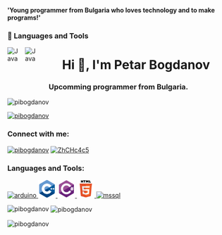 **'Young programmer from Bulgaria who loves technology and to make programs!'**


### 🧰 Languages and Tools

<img align="left" alt="Java" width="30px" style="padding-right:10px;" src="https://camo.githubusercontent.com/521e78dc0d1e0a5f3925b9f52cc8c84096530ac5f51e7b2963e5a29bdc3bd486/68747470733a2f2f63646e2e6a7364656c6976722e6e65742f67682f64657669636f6e732f64657669636f6e2f69636f6e732f63706c7573706c75732f63706c7573706c75732d6c696e652e737667"/>

<img align="left" alt="Java" width="30px" style="padding-right:10px;" src="[[https://www.google.bg/url?sa=i&url=https%3A%2F%2Fmspoweruser.com%2Fmicrosoft-starts-deprecating-visual-basic%2F&psig=AOvVaw1UST8ugCMBqwN3MC1eRP0v&ust=1665257248298000&source=images&cd=vfe&ved=0CAkQjRxqFwoTCKCk_PPszvoCFQAAAAAdAAAAABAIhttps://www.google.bg/url?sa=i&url=http%3A%2F%2Fwww.mmdtech.com%2Fvisual-basic-in-urdu1%2F&psig=AOvVaw1UST8ugCMBqwN3MC1eRP0v&ust=1665257248298000&source=images&cd=vfe&ved=0CAkQjRxqFwoTCKCk_PPszvoCFQAAAAAdAAAAABAN)](https://www.google.bg/url?sa=i&url=https%3A%2F%2Fbyspel.com%2Felementos-basicos-visual-studio-visual-basic-net%2F&psig=AOvVaw1UST8ugCMBqwN3MC1eRP0v&ust=1665257248298000&source=images&cd=vfe&ved=0CAkQjRxqFwoTCKCk_PPszvoCFQAAAAAdAAAAABAS](https://camo.githubusercontent.com/d458b55282fc167f5a189b35e54f966acdd5100d9331d90bea6416f2805e7f95/68747470733a2f2f63646e2e6a7364656c6976722e6e65742f67682f64657669636f6e732f64657669636f6e2f69636f6e732f68746d6c352f68746d6c352d706c61696e2e737667)](https://raw.githubusercontent.com/github/explore/80688e429a7d4ef2fca1e82350fe8e3517d3494d/topics/html/html.png)"/>
<h1 align="center">Hi 👋, I'm Petar Bogdanov</h1>
<h3 align="center">Upcomming programmer from Bulgaria.</h3>

<p align="left"> <img src="https://komarev.com/ghpvc/?username=pibogdanov&label=Profile%20views&color=0e75b6&style=flat" alt="pibogdanov" /> </p>

<p align="left"> <a href="https://github.com/ryo-ma/github-profile-trophy"><img src="https://github-profile-trophy.vercel.app/?username=pibogdanov" alt="pibogdanov" /></a> </p>

<h3 align="left">Connect with me:</h3>
<p align="left">
<a href="https://twitter.com/pibogdanov" target="blank"><img align="center" src="https://raw.githubusercontent.com/rahuldkjain/github-profile-readme-generator/master/src/images/icons/Social/twitter.svg" alt="pibogdanov" height="30" width="40" /></a>
<a href="https://discord.gg/ZhCHc4c5" target="blank"><img align="center" src="https://raw.githubusercontent.com/rahuldkjain/github-profile-readme-generator/master/src/images/icons/Social/discord.svg" alt="ZhCHc4c5" height="30" width="40" /></a>
</p>

<h3 align="left">Languages and Tools:</h3>
<p align="left"> <a href="https://www.arduino.cc/" target="_blank" rel="noreferrer"> <img src="https://cdn.worldvectorlogo.com/logos/arduino-1.svg" alt="arduino" width="40" height="40"/> </a> <a href="https://www.w3schools.com/cpp/" target="_blank" rel="noreferrer"> <img src="https://raw.githubusercontent.com/devicons/devicon/master/icons/cplusplus/cplusplus-original.svg" alt="cplusplus" width="40" height="40"/> </a> <a href="https://www.w3schools.com/cs/" target="_blank" rel="noreferrer"> <img src="https://raw.githubusercontent.com/devicons/devicon/master/icons/csharp/csharp-original.svg" alt="csharp" width="40" height="40"/> </a> <a href="https://www.w3.org/html/" target="_blank" rel="noreferrer"> <img src="https://raw.githubusercontent.com/devicons/devicon/master/icons/html5/html5-original-wordmark.svg" alt="html5" width="40" height="40"/> </a> <a href="https://www.microsoft.com/en-us/sql-server" target="_blank" rel="noreferrer"> <img src="https://www.svgrepo.com/show/303229/microsoft-sql-server-logo.svg" alt="mssql" width="40" height="40"/> </a> </p>

<p><img align="left" src="https://github-readme-stats.vercel.app/api/top-langs?username=pibogdanov&show_icons=true&locale=en&layout=compact" alt="pibogdanov" /></p>

<p>&nbsp;<img align="center" src="https://github-readme-stats.vercel.app/api?username=pibogdanov&show_icons=true&locale=en" alt="pibogdanov" /></p>

<p><img align="center" src="https://github-readme-streak-stats.herokuapp.com/?user=pibogdanov&" alt="pibogdanov" /></p>
